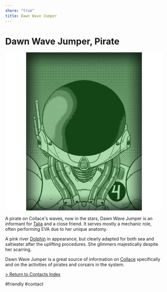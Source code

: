 ```yaml
---
share: "true"
title: Dawn Wave Jumper
---
```

# Dawn Wave Jumper, Pirate  
  
![500x500](../Attachments/DawnWaveJumper.png)  
  
A pirate on Collace's waves, now in the stars, Dawn Wave Jumper is an informant for [Talia](../Crew/TaliaFinlay.md) and a close friend. It serves mostly a mechanic role, often performing EVA due to her unique anatomy.  
  
A pink river [Dolphin](Uplift.md#dolphin) in appearance, but clearly adapted for both sea and saltwater after the uplifting procedures. She glimmers majestically despite her scarring.    
  
Dawn Wave Jumper is a great source of information on [Collace](../Location/Collace.md) specifically and on the activities of pirates and corsairs in the system.  
  
[> Return to Contacts Index](./index.md)  
  
#friendly #contact